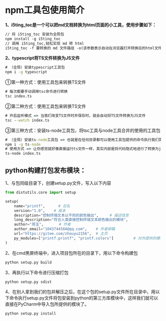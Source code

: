# npm工具包使用简介

**1、i5ting_toc是一个可以把md文档转换为html页面的小工具，使用步骤如下：**

```md
// 将 i5ting_toc 安装为全局包
npm install -g i5ting_toc
// 调用 i5ting_toc,轻松实现 md 转 html
i5ting_toc -f 要转换的 md 文件路径 -o(该参数表示自动在浏览器打开转换后的html文件)
```

**2、typescript将TS文件转换为JS文件**

```cmd
# （全局）安装typescript工具包
npm i -g typescript
```

①第一种方式：使用工具包来转换TS文件

```cmd
# 每次都要手动调用tsc命令进行转换
tsc index.ts
```

②第二种方式：使用工具包来转换TS文件

```cmd
# 开启监听模式 => 当我们改变TS文件时并保存时，就会自动将TS文件转换为JS文件
tsc --watch index.ts
```

③第三种方式：安装ts-node工具包，将tsc工具与node工具合并的使用的工具包

```cmd
# （全局）安装ts-node工具包 => 也就是在任何目录都可以使用工具包提供的命令执行我们需要的功能
npm i -g ts-node
# 使用方式 => 让你感觉就好像直接运行ts文件一样，其实内部是将代码隐式地进行了转换为js文件并执行
ts-node index.ts
```























## python构建打包发布模块：

1、与包同级目录下，创建setup.py文件，写入以下内容

```python
from distutils.core import setup

setup(
    name="printf",      # 包名
    version="1.0",    # 版本
    description="控制终端文本以不同的颜色输出",     # 描述信息
    long_description="符合人类直接控制终端文本颜色输出的模块",                  # 完整描述信息
    author="周玉",       # 作者
    author_email="1043744584@qq.com",    # 作者邮箱
    url="https://gitee.com/zhouyu2156",  # 主页
    py_modules=["printf.printf", "printf.colors"]         # 对外提供的模块
)

```

2、在cmd黑屏终端中，进入项目包所在的目录下，用以下命令构建包

```cmd
python setup.py build
```



3、再执行以下命令进行压缩打包

```cmd
python setup.py sdist
```

4、在别人拿到我们的包并解压之后，在这个包的setup.py文件所在目录中，用以下命令执行setup.py文件将包安装到python的第三方库模块中，这样我们就可以直接在PyCharm中导入包所提供的模块了。

```cmd
python setup.py install
```



